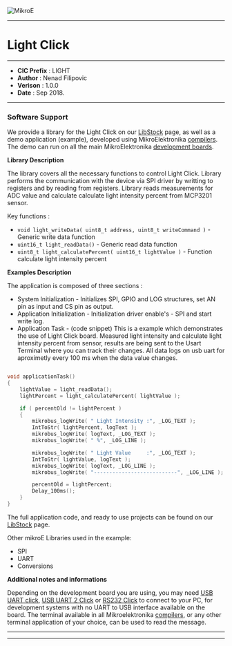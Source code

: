 ![MikroE](http://www.mikroe.com/img/designs/beta/logo_small.png)

---

# Light Click

---

- **CIC Prefix**  : LIGHT
- **Author**      : Nenad Filipovic
- **Verison**     : 1.0.0
- **Date**        : Sep 2018.

---

### Software Support

We provide a library for the Light Click on our [LibStock](https://libstock.mikroe.com/projects/view/630/light-click-example) 
page, as well as a demo application (example), developed using MikroElektronika 
[compilers](http://shop.mikroe.com/compilers). The demo can run on all the main 
MikroElektronika [development boards](http://shop.mikroe.com/development-boards).

**Library Description**

The library covers all the necessary functions to control Light Click.
Library performs the communication with the device via SPI driver by writting to registers and by reading from registers.
Library reads measurements for ADC value and calculate calculate light intensity percent from MCP3201 sensor.

Key functions :

- ``` void light_writeData( uint8_t address, uint8_t writeCommand ) ``` - Generic write data function
- ``` uint16_t light_readData() ``` - Generic read data function
- ``` uint8_t light_calculatePercent( uint16_t lightValue ) ``` - Function calculate light intensity percent

**Examples Description**

The application is composed of three sections :

- System Initialization - Initializes SPI, GPIO and LOG structures, set AN pin as input and CS pin as output.
- Application Initialization - Initialization driver enable's - SPI and start write log.
- Application Task - (code snippet) This is a example which demonstrates the use of Light Click board.
     Measured light intensity and calculate light intensity percent from sensor,
     results are being sent to the Usart Terminal where you can track their changes.
     All data logs on usb uart for aproximetly every 100 ms when the data value changes.


```.c

void applicationTask()
{
    lightValue = light_readData();
    lightPercent = light_calculatePercent( lightValue );

    if ( percentOld != lightPercent )
    {
        mikrobus_logWrite( " Light Intensity :", _LOG_TEXT );
        IntToStr( lightPercent, logText );
        mikrobus_logWrite( logText, _LOG_TEXT );
        mikrobus_logWrite( " %", _LOG_LINE );

        mikrobus_logWrite( " Light Value     :", _LOG_TEXT );
        IntToStr( lightValue, logText );
        mikrobus_logWrite( logText, _LOG_LINE );
        mikrobus_logWrite( "---------------------------", _LOG_LINE );

        percentOld = lightPercent;
        Delay_100ms();
    }
}

```


The full application code, and ready to use projects can be found on our 
[LibStock](https://libstock.mikroe.com/projects/view/630/light-click-example) page.

Other mikroE Libraries used in the example:

- SPI
- UART
- Conversions

**Additional notes and informations**

Depending on the development board you are using, you may need 
[USB UART click](http://shop.mikroe.com/usb-uart-click), 
[USB UART 2 Click](http://shop.mikroe.com/usb-uart-2-click) or 
[RS232 Click](http://shop.mikroe.com/rs232-click) to connect to your PC, for 
development systems with no UART to USB interface available on the board. The 
terminal available in all Mikroelektronika 
[compilers](http://shop.mikroe.com/compilers), or any other terminal application 
of your choice, can be used to read the message.

---
---
